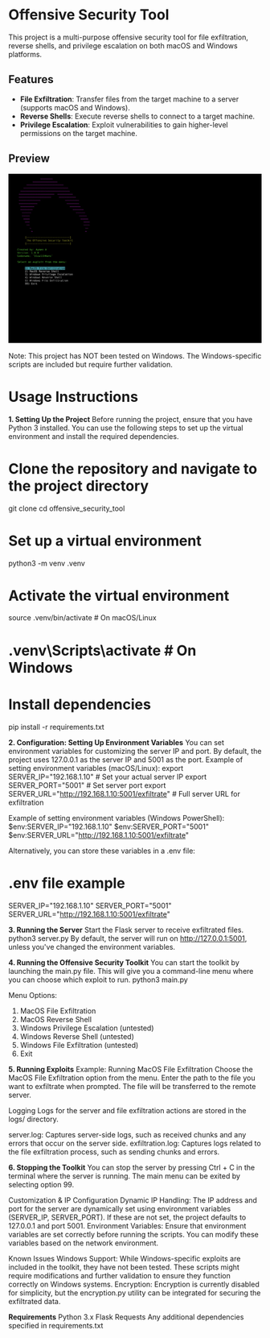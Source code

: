 # Offensive Security Tool

This project is a multi-purpose offensive security tool for file exfiltration, reverse shells, and privilege escalation on both macOS and Windows platforms.

## Features
- **File Exfiltration**: Transfer files from the target machine to a server (supports macOS and Windows).
- **Reverse Shells**: Execute reverse shells to connect to a target machine.
- **Privilege Escalation**: Exploit vulnerabilities to gain higher-level permissions on the target machine.

## Preview

![Offensive Security Toolkit Preview](images/preview_image.png)

Note: This project has NOT been tested on Windows. The Windows-specific scripts are included but require further validation.

# Usage Instructions

**1. Setting Up the Project**
Before running the project, ensure that you have Python 3 installed. You can use the following steps to set up the virtual environment and install the required dependencies.
# Clone the repository and navigate to the project directory
git clone <repository-url>
cd offensive_security_tool

# Set up a virtual environment
python3 -m venv .venv

# Activate the virtual environment
source .venv/bin/activate  # On macOS/Linux
# .venv\Scripts\activate  # On Windows

# Install dependencies
pip install -r requirements.txt

**2. Configuration: Setting Up Environment Variables**
You can set environment variables for customizing the server IP and port. By default, the project uses 127.0.0.1 as the server IP and 5001 as the port.
Example of setting environment variables (macOS/Linux):
export SERVER_IP="192.168.1.10"    # Set your actual server IP
export SERVER_PORT="5001"          # Set server port
export SERVER_URL="http://192.168.1.10:5001/exfiltrate"  # Full server URL for exfiltration

Example of setting environment variables (Windows PowerShell):
$env:SERVER_IP="192.168.1.10"
$env:SERVER_PORT="5001"
$env:SERVER_URL="http://192.168.1.10:5001/exfiltrate"

Alternatively, you can store these variables in a .env file:
# .env file example
SERVER_IP="192.168.1.10"
SERVER_PORT="5001"
SERVER_URL="http://192.168.1.10:5001/exfiltrate"

**3. Running the Server**
Start the Flask server to receive exfiltrated files.
python3 server.py
By default, the server will run on http://127.0.0.1:5001, unless you've changed the environment variables.

**4. Running the Offensive Security Toolkit**
You can start the toolkit by launching the main.py file. This will give you a command-line menu where you can choose which exploit to run.
python3 main.py

Menu Options:
1) MacOS File Exfiltration
2) MacOS Reverse Shell
3) Windows Privilege Escalation (untested)
4) Windows Reverse Shell (untested)
5) Windows File Exfiltration (untested)
99) Exit

**5. Running Exploits**
Example: Running MacOS File Exfiltration
Choose the MacOS File Exfiltration option from the menu.
Enter the path to the file you want to exfiltrate when prompted.
The file will be transferred to the remote server.

Logging
Logs for the server and file exfiltration actions are stored in the logs/ directory.

server.log: Captures server-side logs, such as received chunks and any errors that occur on the server side.
exfiltration.log: Captures logs related to the file exfiltration process, such as sending chunks and errors.

**6. Stopping the Toolkit**
You can stop the server by pressing Ctrl + C in the terminal where the server is running. The main menu can be exited by selecting option 99.

Customization & IP Configuration
Dynamic IP Handling: The IP address and port for the server are dynamically set using environment variables (SERVER_IP, SERVER_PORT). If these are not set, the project defaults to 127.0.0.1 and port 5001.
Environment Variables: Ensure that environment variables are set correctly before running the scripts. You can modify these variables based on the network environment.

Known Issues
Windows Support: While Windows-specific exploits are included in the toolkit, they have not been tested. These scripts might require modifications and further validation to ensure they function correctly on Windows systems.
Encryption: Encryption is currently disabled for simplicity, but the encryption.py utility can be integrated for securing the exfiltrated data.

**Requirements**
Python 3.x
Flask
Requests
Any additional dependencies specified in requirements.txt
